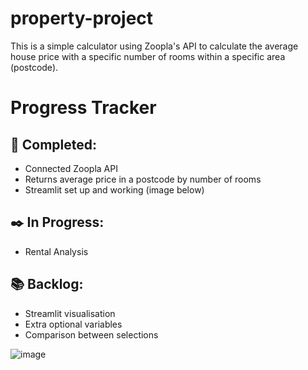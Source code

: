 # property-project

This is a simple calculator using Zoopla's API to calculate the average house price with a specific number of rooms within a specific area (postcode).



# Progress Tracker

## :checkered_flag: Completed:
* Connected Zoopla API
* Returns average price in a postcode by number of rooms
* Streamlit set up and working (image below)

## :black_nib: In Progress:
* Rental Analysis

## :books: Backlog:
* Streamlit visualisation
* Extra optional variables
* Comparison between selections


![image](https://user-images.githubusercontent.com/41843104/112622815-77cf3580-8e23-11eb-9e87-5f4dbc54fe25.png)
